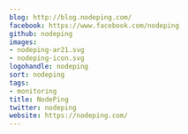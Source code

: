 ```yaml
---
blog: http://blog.nodeping.com/
facebook: https://www.facebook.com/nodeping
github: nodeping
images:
- nodeping-ar21.svg
- nodeping-icon.svg
logohandle: nodeping
sort: nodeping
tags:
- monitoring
title: NodePing
twitter: nodeping
website: https://nodeping.com/
---
```

